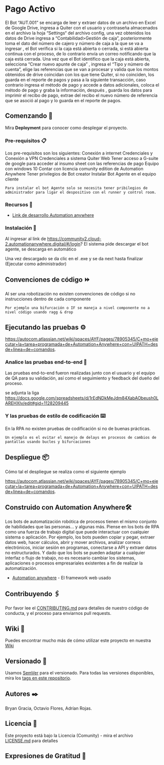 # Pago Activo

El Bot “AUT.001” se encarga de leer y extraer datos de un archivo en Excel de Google Drive, ingresa a Quiter con 
el usuario y contraseña almacenados en el archivo la hoja “Settings“ del archivo config, una vez obtenidos los 
datos de Drive ingresa a “Contabilidad>Gestión de caja”, posteriormente toma el dato del número de cajero y 
número de caja a la que se va a ingresar , el Bot verifica si la caja está abierta o cerrada, si está abierta continua 
con el proceso, de lo contrario envía un correo notificando que la caja está cerrada. 
Una vez que el Bot identifico que la caja está abierta, selecciona “Crear nuevo apunte de caja” , ingresa el “Tipo y 
número de cuenta”, elige las referencias que se van a procesar y valida que los montos obtenidos de drive 
coincidan con los que tiene Quiter, si no coinciden, los guarda en el reporte de pagos y pasa a la siguiente 
transacción, caso contrario ingresa el método de pago y accede a datos adicionales, coloca el método de pago y 
graba la información, después , guarda los datos para imprimir el recibo de pago, extrae del recibo el nuevo 
número de referencia que se asoció al pago y lo guarda en el reporte de pagos. 

## Comenzando 🚀


Mira **Deployment** para conocer como desplegar el proyecto.


### Pre-requisitos 📋

Los pre-requisitos son los siguientes:
Conexión a internet
Credenciales y Conexión a VPN 
Credenciales a sistema Quiter Web
Tener acceso a G-suite de google para acceder al insumo sheet con las referencias de pago
Equipo con windows 10
Contar con licencia comunity edition de Automation Anywhere
Tener privilegios de Bot creator
Instalar Bot Agente en el equipo cliente

```
Para instalar el bot Agente solo se necesita tener pribilegios de administrador para ligar el despositivo con el runner y control room.
```

### Recursos 📝

* [Link de desarrollo Automation anywhere](https://community2.cloud-2.automationanywhere.digital/#/login?)

### Instalación 🔧
Al ingresar al link de https://community2.cloud-2.automationanywhere.digital/#/login?
El sistema pide descargar el bot agente, se descarga en automático

Una vez descargado se da clic en el .exe y se da next hasta finalizar (Ejecutar como administrador)


## Convenciones de código ⏩

Al ser una robotización no existen convenciones de código si no instrucciones dentro de cada componente

```
Por ejemplo una bifurcación o IF se maneja a nivel componente no a nivel código usando ragg & drop
```

## Ejecutando las pruebas ⚙️

https://autocom.atlassian.net/wiki/spaces/AYF/pages/78905345/C+mo+ejecutar+la+tarea+programada+de+Automation+Anywhere+con+UIPATH+desde+linea+de+comandos.


### Analice las pruebas end-to-end 🔩

Las pruebas end-to-end fueron realizadas junto con el usuario y el equipo de QA para su validación, así como el seguimiento y feedback del dueño del proceso.

se adjunta la liga
https://docs.google.com/spreadsheets/d/1rEdNDkMeJdm84XabAObeush0LAREHXIv/edit#gid=1128209445


### Y las pruebas de estilo de codificación ⌨️

En la RPA no existen pruebas de codificación si no de buenas prácticas.

```
Un ejemplo es el evitar el manejo de delays en procesos de cambios de pantallas usando bucles y bifurcaciones
```

## Despliegue 📦

Cómo tal el despliegue se realiza como el siguiente ejemplo

https://autocom.atlassian.net/wiki/spaces/AYF/pages/78905345/C+mo+ejecutar+la+tarea+programada+de+Automation+Anywhere+con+UIPATH+desde+linea+de+comandos.

## Construido con Automation Anywhere🛠️

Los bots de automatización robótica de procesos tienen el mismo conjunto de habilidades que las personas… y algunas más. Piense en los bots de RPA como una fuerza de trabajo digital que puede interactuar con cualquier sistema o aplicación. Por ejemplo, los bots pueden copiar y pegar, extraer datos web, hacer cálculos, abrir y mover archivos, analizar correos electrónicos, iniciar sesión en programas, conectarse a API y extraer datos no estructurados. Y dado que los bots se pueden adaptar a cualquier interfaz o flujo de trabajo, no es necesario cambiar los sistemas, aplicaciones o procesos empresariales existentes a fin de realizar la automatización.

* [Automation anywhere](https://www.automationanywhere.com/) - El framework web usado


## Contribuyendo 🖇️

Por favor lee el [CONTRIBUTING.md](https://gist.github.com/tu/xxxxxx) para detalles de nuestro código de conducta, y el proceso para enviarnos pull requests.

## Wiki 📖

Puedes encontrar mucho más de cómo utilizar este proyecto en nuestra [Wiki](https://github.com/tu/proyecto/wiki)

## Versionado 📌

Usamos [SemVer](http://semver.org/) para el versionado. Para todas las versiones disponibles, mira los [tags en este repositorio](https://github.com/tu/proyecto/tags).

## Autores ✒️

Bryan Gracia, Octavio Flores, Adrían Rojas.


## Licencia 📄

Este proyecto está bajo la Licencia (Comunity) - mira el archivo [LICENSE.md](LICENSE.md) para detalles

## Expresiones de Gratitud 🎁

